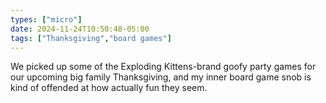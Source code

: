 ```yaml
---
types: ["micro"]
date: 2024-11-24T10:50:48-05:00
tags: ["Thanksgiving","board games"]
---
```

We picked up some of the Exploding Kittens-brand goofy party games for our upcoming big family Thanksgiving, and my inner board game snob is kind of offended at how actually fun they seem.
